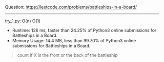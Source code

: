 Question: https://leetcode.com/problems/battleships-in-a-board/

---

try_1.py: O(n) O(1)

* Runtime: 126 ms, faster than 24.25% of Python3 online submissions for Battleships in a Board.
* Memory Usage: 14.4 MB, less than 99.70% of Python3 online submissions for Battleships in a Board.

> count if X is the front or the back of the battleship
